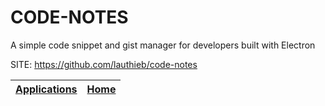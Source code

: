 # CODE-NOTES
 
 A simple code snippet and gist manager for developers built with Electron
 
 SITE: https://github.com/lauthieb/code-notes

 | [Applications](https://portable-linux-apps.github.io/apps.html) | [Home](https://portable-linux-apps.github.io)
 | --- | --- |

